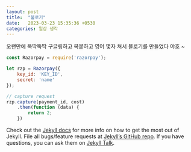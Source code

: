```yaml
---
layout: post
title:  "불로기"
date:   2023-03-23 15:35:36 +0530
categories: 일상 생각
---
```

오랜만에 뚝딱뚝딱 구글링하고 복붙하고 영어 몇자 쳐서 블로기를 만들었다 야호 ~

```javascript
const Razorpay = require('razorpay');

let rzp = Razorpay({
	key_id: 'KEY_ID',
	secret: 'name'
});

// capture request
rzp.capture(payment_id, cost)
	.then(function (data) {
		return 2;
	})
```

Check out the [Jekyll docs][jekyll-docs] for more info on how to get the most out of Jekyll. File all bugs/feature requests at [Jekyll’s GitHub repo][jekyll-gh]. If you have questions, you can ask them on [Jekyll Talk][jekyll-talk].

[jekyll-docs]: https://jekyllrb.com/docs/home
[jekyll-gh]:   https://github.com/jekyll/jekyll
[jekyll-talk]: https://talk.jekyllrb.com/
